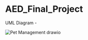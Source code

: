 # AED_Final_Project

UML Diagram - 

![Pet Management drawio](https://user-images.githubusercontent.com/114827668/206961877-50742a93-ffb1-4ae0-92e5-a4b449be604c.png)
